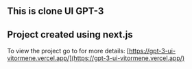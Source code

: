 ## This is clone UI GPT-3

Project created using next.js
-------------
To view the project go to for more details: [https://gpt-3-ui-vitormene.vercel.app/](https://gpt-3-ui-vitormene.vercel.app/)
